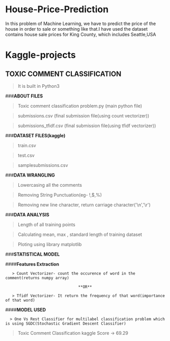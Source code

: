 # House-Price-Prediction
In this problem of Machine Learning, we have to predict the price of the house in order to sale or something like that.I have used the dataset contains house sale prices for King County, which includes Seattle,USA
# Kaggle-projects
## TOXIC COMMENT CLASSIFICATION

> It is built in Python3 

###**ABOUT FILES**

>Toxic comment classification problem.py (main python file)

>submissions.csv (final submission file(using count vectorizer))

>submissions_tfidf.csv (final submission file(using tfidf vectorizer))

###**DATASET FILES(kaggle)**

>train.csv
 
>test.csv

>samplesubmissions.csv

###**DATA WRANGLING**

>Lowercasing all the comments

>Removing String Punctuation(eg- !,$,%)

>Removing new line character, return carriage character('\n','\r')

###**DATA ANALYSIS**

>Length of all training points

>Calculating mean, max , standard length of training dataset

>Ploting using library matplotlib

###**STATISTICAL MODEL**

 ####**Features Extraction**
 
       > Count Vectorizer- count the occurence of word in the comment(returns numpy array)
       
                                    **OR**
                                    
       > Tfidf Vectorizer- It return the frequency of that word(importance of that word)
       
 ####**MODEL USED**
 
      > One Vs Rest Classifier for multilabel classification problem which is using SGDC(Stochastic Gradient Descent Classifier)
      
      

> Toxic Comment Classification kaggle Score -> 69.29
